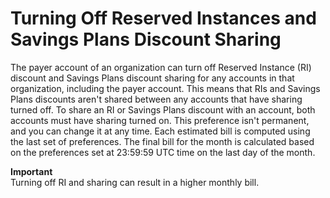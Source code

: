 # Turning Off Reserved Instances and Savings Plans Discount Sharing<a name="ri-turn-off"></a>

The payer account of an organization can turn off Reserved Instance \(RI\) discount and Savings Plans discount sharing for any accounts in that organization, including the payer account\. This means that RIs and Savings Plans discounts aren't shared between any accounts that have sharing turned off\. To share an RI or Savings Plans discount with an account, both accounts must have sharing turned on\. This preference isn't permanent, and you can change it at any time\. Each estimated bill is computed using the last set of preferences\. The final bill for the month is calculated based on the preferences set at 23:59:59 UTC time on the last day of the month\.

**Important**  
Turning off RI and sharing can result in a higher monthly bill\.